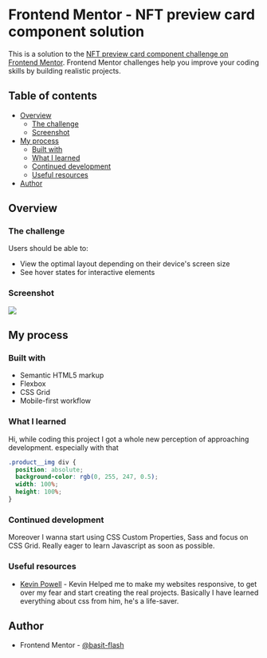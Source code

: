 # Frontend Mentor - NFT preview card component solution

This is a solution to the [NFT preview card component challenge on Frontend Mentor](https://www.frontendmentor.io/challenges/nft-preview-card-component-SbdUL_w0U). Frontend Mentor challenges help you improve your coding skills by building realistic projects.

## Table of contents

- [Overview](#overview)
  - [The challenge](#the-challenge)
  - [Screenshot](#screenshot)
- [My process](#my-process)
  - [Built with](#built-with)
  - [What I learned](#what-i-learned)
  - [Continued development](#continued-development)
  - [Useful resources](#useful-resources)
- [Author](#author)

## Overview

### The challenge

Users should be able to:

- View the optimal layout depending on their device's screen size
- See hover states for interactive elements

### Screenshot

![](./images/What%20I%20made.png)

## My process
### Built with

- Semantic HTML5 markup
- Flexbox
- CSS Grid
- Mobile-first workflow
  
### What I learned

Hi, while coding this project I got a whole new perception of approaching development.
especially with that
```css
.product__img div {
  position: absolute;
  background-color: rgb(0, 255, 247, 0.5);
  width: 100%;
  height: 100%;
}
```
### Continued development
Moreover I wanna start using CSS Custom Properties, Sass and focus on CSS Grid.
Really eager to learn Javascript as soon as possible.

### Useful resources

- [Kevin Powell](https://www.youtube.com/@KevinPowell) - Kevin Helped me to make my websites responsive, to get over my fear and start creating the real projects. Basically I have learned everything about css from him, he's a life-saver.

## Author
- Frontend Mentor - [@basit-flash](https://www.frontendmentor.io/profile/basit-flash)

